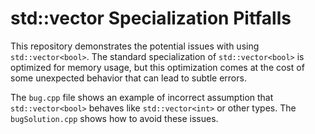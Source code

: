 # std::vector<bool> Specialization Pitfalls
This repository demonstrates the potential issues with using `std::vector<bool>`.  The standard specialization of `std::vector<bool>` is optimized for memory usage, but this optimization comes at the cost of some unexpected behavior that can lead to subtle errors.

The `bug.cpp` file shows an example of incorrect assumption that `std::vector<bool>` behaves like `std::vector<int>` or other types. The `bugSolution.cpp` shows how to avoid these issues.